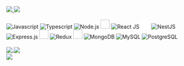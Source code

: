 <div>
  <a href="https://www.linkedin.com/in/rafaelpapastamatiou" target="_blank">
    <img
      src="https://img.shields.io/badge/LinkedIn-0077B5?style=for-the-badge&logo=linkedin&logoColor=white"
    />
  </a>
  <a href="mailto:rafael@papastamatiou.com">
    <img
      src="https://img.shields.io/badge/Gmail-D14836?style=for-the-badge&logo=gmail&logoColor=white"
    />
  </a>
</div>
<br />
<div>
  <img
    src="https://cdn.jsdelivr.net/gh/devicons/devicon/icons/javascript/javascript-original.svg"
    height="24"
    width="24"
    alt="Javascript"
    title="Javascript"
  />
  <img
    src="https://cdn.jsdelivr.net/gh/devicons/devicon/icons/typescript/typescript-original.svg"
    height="24"
    width="24"
    alt="Typescript"
    title="Typescript"
  />
  <img
    src="https://cdn.jsdelivr.net/gh/devicons/devicon/icons/nodejs/nodejs-original.svg"
    height="24"
    width="24"
    alt="Node.js"
    title="Node.js"
  />
    <img
       height="24"
       width="24"
  />
  <img
    src="https://cdn.jsdelivr.net/gh/devicons/devicon/icons/react/react-original.svg"
    height="24"
    width="24"
    alt="React JS"
    title="React JS"
  />
  <img
    src="https://github.com/rafaelpapastamatiou/icons/blob/main/nextjs-icon-light.svg"
    height="24"
    width="24"
    alt="Next.js"
    title="Next.js"
  />
  <img
    src="https://cdn.jsdelivr.net/gh/devicons/devicon/icons/nestjs/nestjs-plain.svg"
    height="24"
    width="24"
    alt="NestJS"
    title="NestJS"
  />
  <img
    src="https://cdn.jsdelivr.net/gh/devicons/devicon/icons/express/express-original.svg"
    height="24"
    width="24"
    alt="Express.js"
    title="Express.js"
  />
    <img
       height="24"
       width="24"
  />
  <img
    src="https://cdn.jsdelivr.net/gh/devicons/devicon/icons/redux/redux-original.svg"
    height="24"
    width="24"
    alt="Redux"
    title="Redux"
  />
  <img
       height="24"
       width="24"
  />
  <img
    src="https://cdn.jsdelivr.net/gh/devicons/devicon/icons/mongodb/mongodb-original.svg"
    height="24"
    width="24"
    alt="MongoDB"
    title="MongoDB"
  />
  <img
    src="https://cdn.jsdelivr.net/gh/devicons/devicon/icons/mysql/mysql-original.svg"
    height="24"
    width="24"
    alt="MySQL"
    title="MySQL"
  />
  <img
    src="https://cdn.jsdelivr.net/gh/devicons/devicon/icons/postgresql/postgresql-original.svg"
    height="24"
    width="24"
    alt="PostgreSQL"
    title="PostgreSQL"
  />
</div>
<br />
<div>
  <a href="https://github.com/anuraghazra/github-readme-stats">
    <img
      align="center"
      src="https://github-readme-stats-ochre-seven.vercel.app/api?username=rafaelpapastamatiou&count_private=true&show_icons=true&theme=radical"
    />
  </a>
  <a href="https://github.com/anuraghazra/github-readme-stats">
    <img
      align="center"
      src="https://github-readme-stats-ochre-seven.vercel.app/api/top-langs/?username=rafaelpapastamatiou&layout=compact&theme=radical&langs_count=10"
    />
  </a>
</div>
<a href="https://github.com/anuraghazra/github-readme-stats">
  <img
    align="center"
    src="https://github-readme-stats-ochre-seven.vercel.app/api/wakatime?username=rafaelpapastamatiou&layout=compact&theme=radical"
  />
</a>
